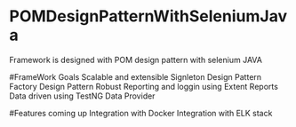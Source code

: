 # POMDesignPatternWithSeleniumJava
Framework is designed with POM design pattern with selenium JAVA

#FrameWork Goals
Scalable and extensible
Signleton Design Pattern
Factory Design Pattern
Robust Reporting and loggin using Extent Reports
Data driven using TestNG Data Provider

#Features coming up
Integration with Docker
Integration with ELK stack
